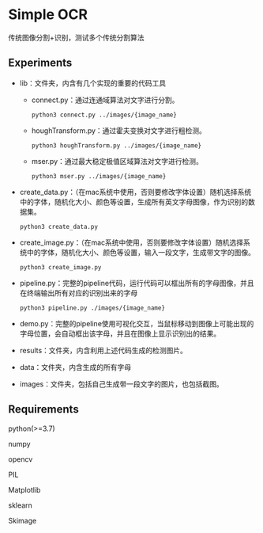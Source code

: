 # Simple OCR
传统图像分割+识别，测试多个传统分割算法
## Experiments

- lib：文件夹，内含有几个实现的重要的代码工具
  - connect.py：通过连通域算法对文字进行分割。
	
	`python3 connect.py ../images/{image_name}`
  - houghTransform.py：通过霍夫变换对文字进行粗检测。
	
	`python3 houghTransform.py ../images/{image_name}`
  - mser.py：通过最大稳定极值区域算法对文字进行检测。
	
	`python3 mser.py ../images/{image_name}`
- create_data.py：（在mac系统中使用，否则要修改字体设置）随机选择系统中的字体，随机化大小、颜色等设置，生成所有英文字母图像，作为识别的数据集。
	
	`python3 create_data.py`
- create_image.py：（在mac系统中使用，否则要修改字体设置）随机选择系统中的字体，随机化大小、颜色等设置，输入一段文字，生成带文字的图像。
	
	`python3 create_image.py`
- pipeline.py：完整的pipeline代码，运行代码可以框出所有的字母图像，并且在终端输出所有对应的识别出来的字母 
	
	`python3 pipeline.py ./images/{image_name}`
- demo.py：完整的pipeline使用可视化交互，当鼠标移动到图像上可能出现的字母位置，会自动框出该字母，并且在图像上显示识别出的结果。
- results：文件夹，内含利用上述代码生成的检测图片。
- data：文件夹，内含生成的所有字母
- images：文件夹，包括自己生成带一段文字的图片，也包括截图。

## Requirements

python(>=3.7)

numpy

opencv

PIL

Matplotlib

sklearn

Skimage








